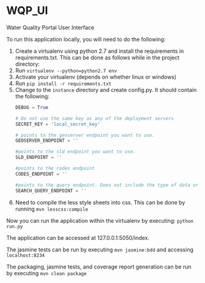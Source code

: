 # WQP_UI
Water Quality Portal User Interface

To run this application locally, you will need to do the following:

1. Create a virtualenv using python 2.7 and install the requirements in requirements.txt. This can be done as follows while in the project directory:
  1. Run `virtualenv --python=python2.7 env`
  2. Activate your virtualenv (depends on whether linux or windows)
  3. Run `pip install -r requirements.txt`
2. Change to the `instance` directory and create config.py. It should contain the following:
	```python
	DEBUG = True
	
	# Do not use the same key as any of the deployment servers
	SECRET_KEY = 'local_secret_key'
	
	# points to the geoserver endpoint you want to use. 
	GEOSERVER_ENDPOINT = ''
	
	#points to the sld endpoint you want to use.
	SLD_ENDPOINT = ''
	
	#points to the codes endpoint
	CODES_ENDPOINT = ''
	
	#points to the query endpoint. Does not include the type of data or 'search' part of the endpoint
	SEARCH_QUERY_ENDPOINT = ''
	```
3. Need to compile the less style sheets into css. This can be done by running `mvn lesscss:compile`

Now you can run the application within the virtualenv by executing:
`python run.py`

The application can be accessed at 127.0.0.1:5050/index.

The jasmine tests can be run by executing `mvn jasmine:bdd` and accessing `localhost:8234`

The packaging, jasmine tests, and coverage report generation can be run by executing `mvn clean package`